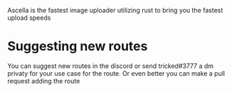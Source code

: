 Ascella is the fastest image uploader utilizing rust to bring you the fastest upload speeds

# Suggesting new routes

You can suggest new routes in the discord or send tricked#3777 a dm privaty for your use case for the route. Or even better you can make a pull request adding the route
